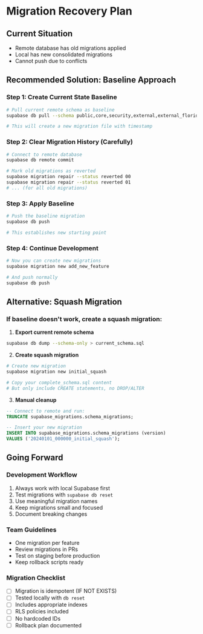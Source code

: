 # Migration Recovery Plan

## Current Situation
- Remote database has old migrations applied
- Local has new consolidated migrations
- Cannot push due to conflicts

## Recommended Solution: Baseline Approach

### Step 1: Create Current State Baseline
```bash
# Pull current remote schema as baseline
supabase db pull --schema public,core,security,external,external_florida

# This will create a new migration file with timestamp
```

### Step 2: Clear Migration History (Carefully)
```bash
# Connect to remote database
supabase db remote commit

# Mark old migrations as reverted
supabase migration repair --status reverted 00
supabase migration repair --status reverted 01
# ... (for all old migrations)
```

### Step 3: Apply Baseline
```bash
# Push the baseline migration
supabase db push

# This establishes new starting point
```

### Step 4: Continue Development
```bash
# Now you can create new migrations
supabase migration new add_new_feature

# And push normally
supabase db push
```

## Alternative: Squash Migration

### If baseline doesn't work, create a squash migration:

1. **Export current remote schema**
```bash
supabase db dump --schema-only > current_schema.sql
```

2. **Create squash migration**
```bash
# Create new migration
supabase migration new initial_squash

# Copy your complete_schema.sql content
# But only include CREATE statements, no DROP/ALTER
```

3. **Manual cleanup**
```sql
-- Connect to remote and run:
TRUNCATE supabase_migrations.schema_migrations;

-- Insert your new migration
INSERT INTO supabase_migrations.schema_migrations (version) 
VALUES ('20240101_000000_initial_squash');
```

## Going Forward

### Development Workflow
1. Always work with local Supabase first
2. Test migrations with `supabase db reset`
3. Use meaningful migration names
4. Keep migrations small and focused
5. Document breaking changes

### Team Guidelines
- One migration per feature
- Review migrations in PRs
- Test on staging before production
- Keep rollback scripts ready

### Migration Checklist
- [ ] Migration is idempotent (IF NOT EXISTS)
- [ ] Tested locally with `db reset`
- [ ] Includes appropriate indexes
- [ ] RLS policies included
- [ ] No hardcoded IDs
- [ ] Rollback plan documented